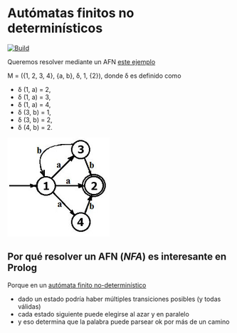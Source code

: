 
# Autómatas finitos no determinísticos

[![Build](https://github.com/pdep-utn/eg-automatas-nondet-prolog/actions/workflows/workflow.yml/badge.svg)](https://github.com/pdep-utn/eg-automatas-nondet-prolog/actions/workflows/workflow.yml)

Queremos resolver mediante un AFN [este ejemplo](https://er.yuvayana.org/nfa-nondeterministic-finite-automata-definition-example-application/)

M = ({1, 2, 3, 4}, {a, b}, δ, 1, {2}), donde δ es definido como

- δ (1, a) = 2,
- δ (1, a) = 3,
- δ (1, a) = 4,
- δ (3, b) = 1,
- δ (3, b) = 2,
- δ (4, b) = 2.

![image](images/NFAs-state-diagram.jpg)

## Por qué resolver un AFN (_NFA_) es interesante en Prolog

Porque en un [autómata finito no-determinístico](https://es.wikipedia.org/wiki/Aut%C3%B3mata_finito_no_determinista)

- dado un estado podría haber múltiples transiciones posibles (y todas válidas)
- cada estado siguiente puede elegirse al azar y en paralelo
- y eso determina que la palabra puede parsear ok por más de un camino
